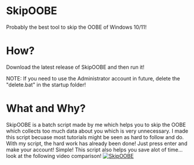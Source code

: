 # SkipOOBE
Probably the best tool to skip the OOBE of Windows 10/11!
# How?
Download the latest release of SkipOOBE and then run it!

NOTE: If you need to use the Administrator account in future, delete the "delete.bat" in the startup folder!
# What and Why?
SkipOOBE is a batch script made by me which helps you to skip the OOBE which collects too much data about you which is very unnecessary. I made this script becuase most tutorials might be seen as hard to follow and do. With my script, the hard work has already been done! Just press enter and make your account! Simple! This script also helps you save alot of time... look at the following video comparison!
[![SkipOOBE](https://i.imgur.com/mlSdiz0.png)](www.youtube.com/embed/TuVSjNyepaQ "SkipOOBE")
